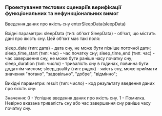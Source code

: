 ### Проектування тестових сценаріїв верифікації функціональних та нефункціональних вимог
Введення даних про якість сну enterSleepData(sleepData)

Вхідні параметри:
sleepData (тип: об'єкт SleepData) - об'єкт, що містить дані про якість сну. Цей об'єкт має такі поля:

sleep_date (тип: дата) - дата сну, не може бути пізніше поточної дати;
sleep_time_start (тип: час) - час початку сну;
sleep_time_end (тип: час) - час завершення сну, не може бути раніше часу початку сну;
sleep_duration (тип: число) - тривалість сну в годинах, повинна бути додатнім числом;
sleep_quality (тип: рядок) - якість сну, може приймати значення "погано", "задовільно", "добре", "відмінно";

Вихідні параметри:
result (тип: число) - код результату введення даних про якість сну:

Значення:
0 - Успішне введення даних про якість сну.
1 - Помилка. Невірно вказана тривалість сну або час завершення сну раніше часу початку сну.
